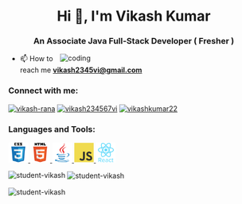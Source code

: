 <h1 align="center">Hi 👋, I'm Vikash Kumar</h1>
<h3 align="center">An Associate Java Full-Stack Developer ( Fresher )</h3>

<img align="right" alt="coding" width="400" src="https://giphy.com/gifs/stardust-stardustae-classic-computers-4H3Ii5eLChYul9p7NL">

- 📫 How to reach me **vikash2345vi@gmail.com**

<h3 align="left">Connect with me:</h3>
<p align="left">
<a href="https://linkedin.com/in/vikash-rana" target="blank"><img align="center" src="https://raw.githubusercontent.com/rahuldkjain/github-profile-readme-generator/master/src/images/icons/Social/linked-in-alt.svg" alt="vikash-rana" height="30" width="40" /></a>
<a href="https://www.hackerrank.com/vikash234567vi" target="blank"><img align="center" src="https://raw.githubusercontent.com/rahuldkjain/github-profile-readme-generator/master/src/images/icons/Social/hackerrank.svg" alt="vikash234567vi" height="30" width="40" /></a>
<a href="https://www.leetcode.com/vikashkumar22" target="blank"><img align="center" src="https://raw.githubusercontent.com/rahuldkjain/github-profile-readme-generator/master/src/images/icons/Social/leet-code.svg" alt="vikashkumar22" height="30" width="40" /></a>
</p>

<h3 align="left">Languages and Tools:</h3>
<p align="left"> <a href="https://www.w3schools.com/css/" target="_blank" rel="noreferrer"> <img src="https://raw.githubusercontent.com/devicons/devicon/master/icons/css3/css3-original-wordmark.svg" alt="css3" width="40" height="40"/> </a> <a href="https://www.w3.org/html/" target="_blank" rel="noreferrer"> <img src="https://raw.githubusercontent.com/devicons/devicon/master/icons/html5/html5-original-wordmark.svg" alt="html5" width="40" height="40"/> </a> <a href="https://www.java.com" target="_blank" rel="noreferrer"> <img src="https://raw.githubusercontent.com/devicons/devicon/master/icons/java/java-original.svg" alt="java" width="40" height="40"/> </a> <a href="https://developer.mozilla.org/en-US/docs/Web/JavaScript" target="_blank" rel="noreferrer"> <img src="https://raw.githubusercontent.com/devicons/devicon/master/icons/javascript/javascript-original.svg" alt="javascript" width="40" height="40"/> </a> <a href="https://reactjs.org/" target="_blank" rel="noreferrer"> <img src="https://raw.githubusercontent.com/devicons/devicon/master/icons/react/react-original-wordmark.svg" alt="react" width="40" height="40"/> </a> </p>

<p><img align="left" src="https://github-readme-stats.vercel.app/api/top-langs?username=student-vikash&show_icons=true&locale=en&layout=compact" alt="student-vikash" /></p>

<p>&nbsp;<img align="center" src="https://github-readme-stats.vercel.app/api?username=student-vikash&show_icons=true&locale=en" alt="student-vikash" /></p>

<p><img align="center" src="https://github-readme-streak-stats.herokuapp.com/?user=student-vikash&" alt="student-vikash" /></p>
